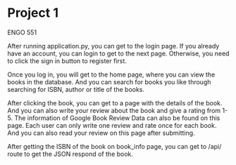 # Project 1

ENGO 551

After running application.py, you can get to the login page. If you already have an account, you can login to get to the next page. Otherwise, you need to click the sign in button to register first.

Once you log in, you will get to the home page, where you can view the books in the database. And you can search for books you like through searching for ISBN, author or title of the books. 

After clicking the book, you can get to a page with the details of the book. And you can also write your review about the book and give a rating from 1-5. The information of Google Book Review Data can also be found on this page. Each user can only write one review and rate once for each book. And you can also read your review on this page after submitting. 

After getting the ISBN of the book on book_info page, you can get to /api/<isbn> route to get the JSON respond of the book. 
